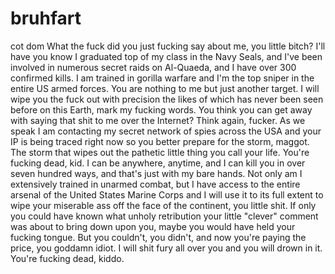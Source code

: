 # bruhfart
cot dom
What the fuck did you just fucking say about me, you little bitch? 
I'll have you know I graduated top of my class in the Navy Seals, and I've been involved in 
numerous secret raids on Al-Quaeda, and I have over 300 confirmed kills. I am trained in 
gorilla warfare and I'm the top sniper in the entire US armed forces. You are nothing to 
me but just another target. I will wipe you the fuck out with precision the likes of which 
has never been seen before on this Earth, mark my fucking words. You think you can get away 
with saying that shit to me over the Internet? Think again, fucker. As we speak I am 
contacting my secret network of spies across the USA and your IP is being traced right now 
so you better prepare for the storm, maggot. The storm that wipes out the pathetic little 
thing you call your life. You're fucking dead, kid. I can be anywhere, anytime, and I can 
kill you in over seven hundred ways, and that's just with my bare hands. Not only am I 
extensively trained in unarmed combat, but I have access to the entire arsenal of the 
United States Marine Corps and I will use it to its full extent to wipe your miserable 
ass off the face of the continent, you little shit. If only you could have known what 
unholy retribution your little "clever" comment was about to bring down upon you, maybe 
you would have held your fucking tongue. But you couldn't, you didn't, and now you're 
paying the price, you goddamn idiot. I will shit fury all over you and you will drown in it.
You're fucking dead, kiddo.
